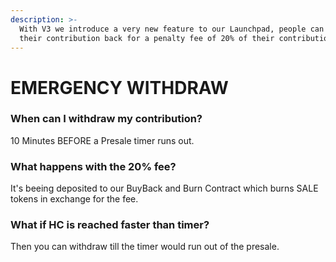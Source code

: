 ```yaml
---
description: >-
  With V3 we introduce a very new feature to our Launchpad, people can now claim
  their contribution back for a penalty fee of 20% of their contribution.
---
```


# EMERGENCY WITHDRAW

### When can I withdraw my contribution?

10 Minutes BEFORE a Presale timer runs out.

### What happens with the 20% fee?

It's beeing deposited to our BuyBack and Burn Contract which burns SALE tokens in exchange for the fee.

### What if HC is reached faster than timer?

Then you can withdraw till the timer would run out of the presale.

